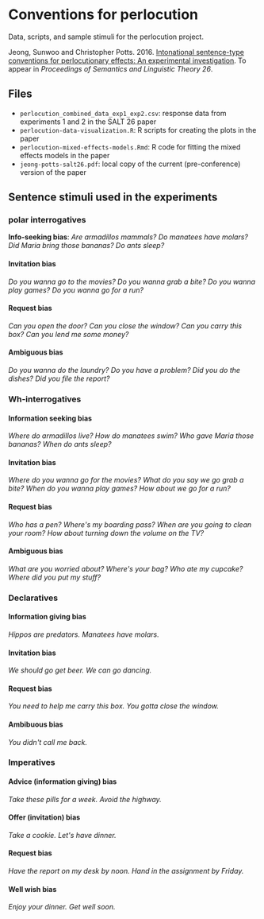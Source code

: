 # Conventions for perlocution

Data, scripts, and sample stimuli for the perlocution project.

Jeong, Sunwoo and Christopher Potts. 2016. [Intonational sentence-type conventions for perlocutionary effects: An experimental investigation](http://web.stanford.edu/~cgpotts/papers/jeong-potts-salt26.pdf). To appear in _Proceedings of Semantics and Linguistic Theory 26_.

## Files

* `perlocution_combined_data_exp1_exp2.csv`: response data from experiments 1 and 2 in the SALT 26 paper
* `perlocution-data-visualization.R`: R scripts for creating the plots in the paper
* `perlocution-mixed-effects-models.Rmd`: R code for fitting the mixed effects models in the paper
* `jeong-potts-salt26.pdf`: local copy of the current (pre-conference) version of the paper

## Sentence stimuli used in the experiments

### polar interrogatives

**Info-seeking bias**: 
*Are armadillos mammals?*
*Do manatees have molars?*
*Did Maria bring those bananas?*
*Do ants sleep?*

#### Invitation bias

*Do you wanna go to the movies?*
*Do you wanna grab a bite?*
*Do you wanna play games?*
*Do you wanna go for a run?*

#### Request bias

*Can you open the door?*
*Can you close the window?*
*Can you carry this box?*
*Can you lend me some money?*

#### Ambiguous bias

*Do you wanna do the laundry?*
*Do you have a problem?*
*Did you do the dishes?*
*Did you file the report?*


### Wh-interrogatives

#### Information seeking bias

*Where do armadillos live?*
*How do manatees swim?*
*Who gave Maria those bananas?*
*When do ants sleep?*

#### Invitation bias

*Where do you wanna go for the movies?*
*What do you say we go grab a bite?*
*When do you wanna play games?*
*How about we go for a run?*

#### Request bias

*Who has a pen?*
*Where's my boarding pass?*
*When are you going to clean your room?*
*How about turning down the volume on the TV?*

#### Ambiguous bias

*What are you worried about?*
*Where's your bag?*
*Who ate my cupcake?*
*Where did you put my stuff?*


### Declaratives

#### Information giving bias

*Hippos are predators.*
*Manatees have molars.*

#### Invitation bias

*We should go get beer.*
*We can go dancing.*

#### Request bias

*You need to help me carry this box.*
*You gotta close the window.*

#### Ambibuous bias

*You didn't call me back.*


### Imperatives

#### Advice (information giving) bias
*Take these pills for a week.*
*Avoid the highway.*

#### Offer (invitation) bias
*Take a cookie.*
*Let's have dinner.*

#### Request bias
*Have the report on my desk by noon.*
*Hand in the assignment by Friday.*

#### Well wish bias
*Enjoy your dinner.*
*Get well soon.*
